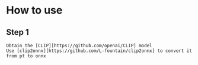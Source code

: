 # How to use

## Step 1
	Obtain the [CLIP][https://github.com/openai/CLIP] model
	Use [clip2onnx][https://github.com/L-fountain/clip2onnx] to convert it from pt to onnx